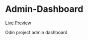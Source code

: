 # Admin-Dashboard

[Live Preview](https://stathiskourtis.github.io/Admin-Dashboard/)

Odin project admin dashboard
